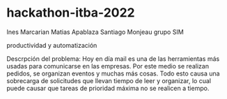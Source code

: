 # hackathon-itba-2022
Ines Marcarian
Matias Apablaza
Santiago Monjeau
grupo SIM

productividad y automatización

Descrpción del problema:
Hoy en día mail  es una de las herramientas más usadas para comunicarse en las empresas. Por este medio se realizan pedidos, se organizan eventos y muchas más cosas. Todo esto causa una sobrecarga de solicitudes que llevan tiempo de leer y organizar, lo cual puede causar que tareas de prioridad máxima no se realicen a tiempo.
